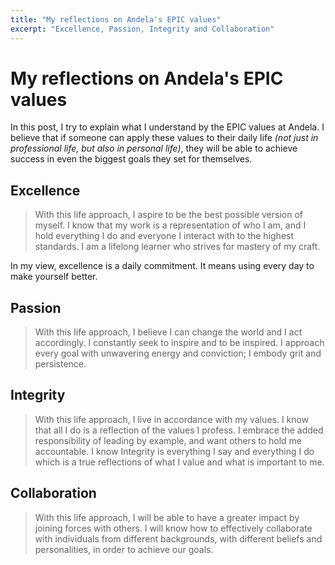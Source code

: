 ```yaml
---
title: "My reflections on Andela's EPIC values"
excerpt: "Excellence, Passion, Integrity and Collaboration"
---
```


# My reflections on Andela's EPIC values

In this post, I try to explain what I understand by the EPIC values at Andela. I believe that if someone can apply these values to their daily life _(not just in professional life, but also in personal life)_, they will be able to achieve success in even the biggest goals they set for themselves.

## Excellence

> With this life approach, I aspire to be the best possible version of myself. I know that my work is a representation of who I am, and I hold everything I do and everyone I interact with to the highest standards. I am a lifelong learner who strives for mastery of my craft.

In my view, excellence is a daily commitment. It means using every day to make yourself better.  

## Passion

> With this life approach, I believe I can change the world and I act accordingly. I constantly seek to inspire and to be inspired. I approach every goal with unwavering energy and conviction; I embody grit and persistence.

## Integrity

> With this life approach, I live in accordance with my values. I know that all I do is a reflection of the values I profess. I embrace the added responsibility of leading by example, and want others to hold me accountable. I know Integrity is everything I say and everything I do which is a true reflections of what I value and what is important to me.

## Collaboration

> With this life approach, I will be able to have a greater impact by joining forces with others. I will know how to effectively collaborate with individuals from different backgrounds, with different beliefs and personalities, in order to achieve our goals.
